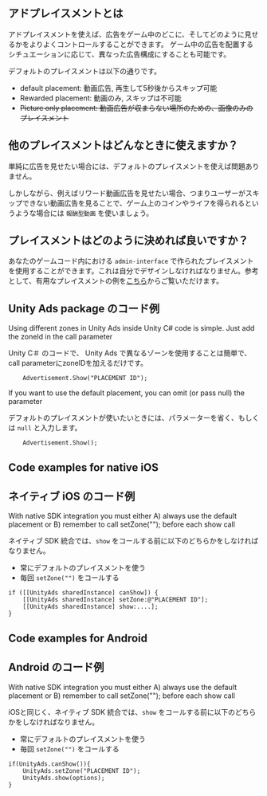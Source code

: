## アドプレイスメントとは

アドプレイスメントを使えば、広告をゲーム中のどこに、そしてどのように見せるかをよりよくコントロールすることができます。
ゲーム中の広告を配置するシチュエーションに応じて、異なった広告構成にすることも可能です。

デフォルトのプレイスメントは以下の通りです。

* default placement: 動画広告, 再生して5秒後からスキップ可能
* Rewarded placement: 動画のみ, スキップは不可能
* ~~Picture only placement: 動画広告が収まらない場所のための、画像のみのプレイスメント~~

## 他のプレイスメントはどんなときに使えますか？

単純に広告を見せたい場合には、デフォルトのプレイスメントを使えば問題ありません。

しかしながら、例えばリワード動画広告を見せたい場合、つまりユーザーがスキップできない動画広告を見ることで、ゲーム上のコインやライフを得られるというような場合には `報酬型動画` を使いましょう。

## プレイスメントはどのように決めれば良いですか？

あなたのゲームコード内における `admin-interface` で作られたプレイスメントを使用することができます。これは自分でデザインしなければなりません。参考として、有用なプレイスメントの例を[こちら](https://github.com/Applifier/unity-ads/wiki/Downloads)からご覧いただけます。

## Unity Ads package のコード例

Using different zones in Unity Ads inside Unity C# code is simple. Just add the zoneId in the call parameter

Unity C＃ のコードで、 Unity Ads で異なるゾーンを使用することは簡単で、call parameterにzoneIDを加えるだけです。

```
    Advertisement.Show("PLACEMENT ID");
```

If you want to use the default placement, you can omit (or pass null) the parameter

デフォルトのプレイスメントが使いたいときには、パラメーターを省く、もしくは `null` と入力します。

```
    Advertisement.Show();
```


## Code examples for native iOS 

## ネイティブ iOS のコード例

With native SDK integration you must either A) always use the default placement or B) remember to call setZone(""); before each show call

ネイティブ SDK 統合では、`show` をコールする前に以下のどちらかをしなければなりません。
 
- 常にデフォルトのプレイスメントを使う
- 毎回 `setZone("")` をコールする



```
if ([[UnityAds sharedInstance] canShow]) {
    [[UnityAds sharedInstance] setZone:@"PLACEMENT ID"];
    [[UnityAds sharedInstance] show:....];
}
```

## Code examples for Android 

## Android のコード例

With native SDK integration you must either A) always use the default placement or B) remember to call setZone(""); before each show call

iOSと同じく、ネイティブ SDK 統合では、`show` をコールする前に以下のどちらかをしなければなりません。
 
- 常にデフォルトのプレイスメントを使う
- 毎回 `setZone("")` をコールする

```
if(UnityAds.canShow()){
    UnityAds.setZone("PLACEMENT ID");
    UnityAds.show(options);
}
```


